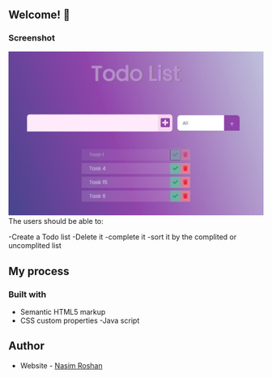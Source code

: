 
## Welcome! 👋

### Screenshot

![](./screenshot.jpg)
The users should be able to:

-Create a Todo list
-Delete it
-complete it
-sort it by the complited or uncomplited list 

## My process

### Built with

- Semantic HTML5 markup
- CSS custom properties
-Java script

## Author

- Website - [Nasim Roshan](https://portfolion.nasiiimdev.se/)